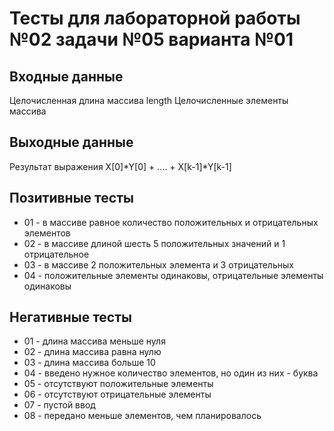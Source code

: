 # Тесты для лабораторной работы №02 задачи №05 варианта №01

## Входные данные
Целочисленная длина массива length
Целочисленные элементы массива

## Выходные данные
Результат выражения X[0]*Y[0] + .... + X[k-1]*Y[k-1]

## Позитивные тесты
- 01 - в массиве равное количество положительных и отрицательных элементов
- 02 - в массиве длиной шесть 5 положительных значений и 1 отрицательное
- 03 - в массиве 2 положительных элемента и 3 отрицательных
- 04 - положительные элементы одинаковы, отрицательные элементы одинаковы


## Негативные тесты
- 01 - длина массива меньше нуля
- 02 - длина массива равна нулю
- 03 - длина массива больше 10
- 04 - введено нужное количество элементов, но один из них - буква
- 05 - отсутствуют положительные элементы
- 06 - отсутствуют отрицательные элементы
- 07 - пустой ввод
- 08 - передано меньше элементов, чем планировалось

